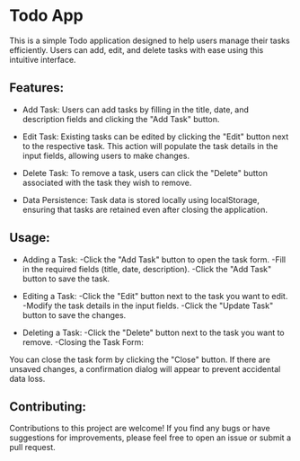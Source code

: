 # Todo App

This is a simple Todo application designed to help users manage their tasks efficiently. 
Users can add, edit, and delete tasks with ease using this intuitive interface.

## Features:

* Add Task: Users can add tasks by filling in the title, date, and description fields and clicking the "Add Task" button.

* Edit Task: Existing tasks can be edited by clicking the "Edit" button next to the respective task.
  This action will populate the task details in the input fields, allowing users to make changes.

* Delete Task: To remove a task, users can click the "Delete" button associated with the task they wish to remove.

* Data Persistence: Task data is stored locally using localStorage, ensuring that tasks are retained even after closing the application.

## Usage:

* Adding a Task:
-Click the "Add Task" button to open the task form.
-Fill in the required fields (title, date, description).
-Click the "Add Task" button to save the task.

* Editing a Task:
-Click the "Edit" button next to the task you want to edit.
-Modify the task details in the input fields.
-Click the "Update Task" button to save the changes.

* Deleting a Task:
-Click the "Delete" button next to the task you want to remove.
-Closing the Task Form:

You can close the task form by clicking the "Close" button. If there are unsaved changes, a confirmation dialog will appear to prevent accidental data loss.

## Contributing:
Contributions to this project are welcome! If you find any bugs or have suggestions for improvements, please feel free to open an issue or submit a pull request.
